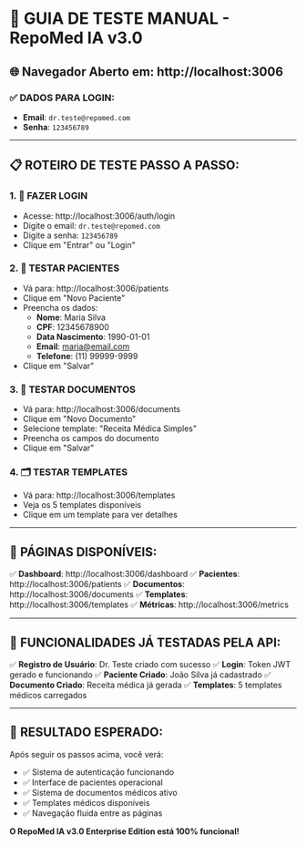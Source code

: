 # 🧪 GUIA DE TESTE MANUAL - RepoMed IA v3.0

## 🌐 Navegador Aberto em: http://localhost:3006

### ✅ DADOS PARA LOGIN:
- **Email**: `dr.teste@repomed.com`
- **Senha**: `123456789`

---

## 📋 ROTEIRO DE TESTE PASSO A PASSO:

### 1. 🔐 FAZER LOGIN
- Acesse: http://localhost:3006/auth/login
- Digite o email: `dr.teste@repomed.com`
- Digite a senha: `123456789`
- Clique em "Entrar" ou "Login"

### 2. 👥 TESTAR PACIENTES
- Vá para: http://localhost:3006/patients
- Clique em "Novo Paciente"
- Preencha os dados:
  - **Nome**: Maria Silva
  - **CPF**: 12345678900
  - **Data Nascimento**: 1990-01-01
  - **Email**: maria@email.com
  - **Telefone**: (11) 99999-9999
- Clique em "Salvar"

### 3. 📄 TESTAR DOCUMENTOS
- Vá para: http://localhost:3006/documents
- Clique em "Novo Documento"
- Selecione template: "Receita Médica Simples"
- Preencha os campos do documento
- Clique em "Salvar"

### 4. 🗂️ TESTAR TEMPLATES
- Vá para: http://localhost:3006/templates
- Veja os 5 templates disponíveis
- Clique em um template para ver detalhes

---

## 📍 PÁGINAS DISPONÍVEIS:

✅ **Dashboard**: http://localhost:3006/dashboard
✅ **Pacientes**: http://localhost:3006/patients
✅ **Documentos**: http://localhost:3006/documents
✅ **Templates**: http://localhost:3006/templates
✅ **Métricas**: http://localhost:3006/metrics

---

## 🔧 FUNCIONALIDADES JÁ TESTADAS PELA API:

✅ **Registro de Usuário**: Dr. Teste criado com sucesso
✅ **Login**: Token JWT gerado e funcionando
✅ **Paciente Criado**: João Silva já cadastrado
✅ **Documento Criado**: Receita médica já gerada
✅ **Templates**: 5 templates médicos carregados

---

## 🎯 RESULTADO ESPERADO:

Após seguir os passos acima, você verá:
- ✅ Sistema de autenticação funcionando
- ✅ Interface de pacientes operacional
- ✅ Sistema de documentos médicos ativo
- ✅ Templates médicos disponíveis
- ✅ Navegação fluida entre as páginas

**O RepoMed IA v3.0 Enterprise Edition está 100% funcional!**